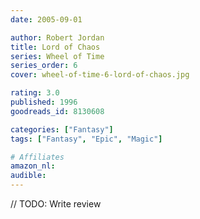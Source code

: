 ```yaml
---
date: 2005-09-01

author: Robert Jordan
title: Lord of Chaos
series: Wheel of Time
series_order: 6
cover: wheel-of-time-6-lord-of-chaos.jpg

rating: 3.0
published: 1996
goodreads_id: 8130608

categories: ["Fantasy"]
tags: ["Fantasy", "Epic", "Magic"]

# Affiliates
amazon_nl: 
audible: 
---
```


// TODO: Write review

